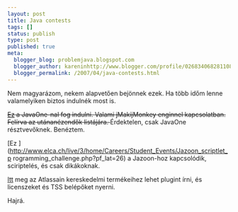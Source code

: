 ```yaml
---
layout: post
title: Java contests
tags: []
status: publish
type: post
published: true
meta:
  blogger_blog: problemjava.blogspot.com
  blogger_author: kareninhttp://www.blogger.com/profile/02683406828110839343noreply@blogger.com
  blogger_permalink: /2007/04/java-contests.html
---
```

Nem magyarázom, nekem alapvetően bejönnek ezek. Ha több időm lenne
valamelyiken biztos indulnék most is.

  
<del>[Ez](http://virtualflyingdukes.com/vfd/beforeshow.html) a JavaOne-nal fog
indulni. Valami <del>jMaki</del>jMonkey enginnel kapcsolatban. Felírva az
utánanézendők listájára. </del> Érdektelen, csak JavaOne résztvevőknek.
Benéztem.

  
[Ez ](http://www.elca.ch/live/3/home/Careers/Student_Events/Jazoon_scriptlet_p
rogramming_challenge.php?pf_lat=26) a Jazoon-hoz kapcsolódik, sciriptelés, és
csak dikákoknak.

  
[Itt](http://www.theserverside.com/news/thread.tss?thread_id=45010) meg az
Atlassain kereskedelmi termékeihez lehet plugint írni, és licenszeket és TSS
belépőket nyerni.

  
Hajrá.

